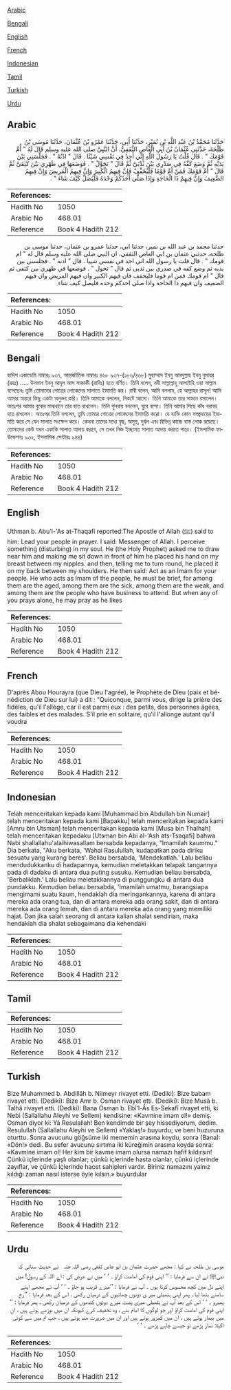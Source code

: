 [Arabic](#arabic)

[Bengali](#bengali)

[English](#english)

[French](#french)

[Indonesian](#indonesian)

[Tamil](#tamil)

[Turkish](#turkish)

[Urdu](#urdu)

## Arabic


<div dir="rtl" lang="ar" style={{fontSize:'larger',backgroundColor:'#f8f9fa',padding:20}}>
حَدَّثَنَا مُحَمَّدُ بْنُ عَبْدِ اللَّهِ بْنِ نُمَيْرٍ، حَدَّثَنَا أَبِي، حَدَّثَنَا عَمْرُو بْنُ عُثْمَانَ، حَدَّثَنَا مُوسَى بْنُ طَلْحَةَ، حَدَّثَنِي عُثْمَانُ بْنُ أَبِي الْعَاصِ الثَّقَفِيُّ، أَنَّ النَّبِيَّ صلى الله عليه وسلم قَالَ لَهُ ‏"‏ أُمَّ قَوْمَكَ ‏"‏ ‏.‏ قَالَ قُلْتُ يَا رَسُولَ اللَّهِ إِنِّي أَجِدُ فِي نَفْسِي شَيْئًا ‏.‏ قَالَ ‏"‏ ادْنُهْ ‏"‏ ‏.‏ فَجَلَّسَنِي بَيْنَ يَدَيْهِ ثُمَّ وَضَعَ كَفَّهُ فِي صَدْرِي بَيْنَ ثَدْيَىَّ ثُمَّ قَالَ ‏"‏ تَحَوَّلْ ‏"‏ ‏.‏ فَوَضَعَهَا فِي ظَهْرِي بَيْنَ كَتِفَىَّ ثُمَّ قَالَ ‏"‏ أُمَّ قَوْمَكَ فَمَنْ أَمَّ قَوْمًا فَلْيُخَفِّفْ فَإِنَّ فِيهِمُ الْكَبِيرَ وَإِنَّ فِيهِمُ الْمَرِيضَ وَإِنَّ فِيهِمُ الضَّعِيفَ وَإِنَّ فِيهِمْ ذَا الْحَاجَةِ وَإِذَا صَلَّى أَحَدُكُمْ وَحْدَهُ فَلْيُصَلِّ كَيْفَ شَاءَ ‏"‏ ‏.‏
</div>
<div style={{backgroundColor:'#f8f9fa',padding:20, marginBottom: 10}}><table> <thead> <tr> <th>References:</th> <th></th> </tr> </thead> <tbody><tr><td>Hadith No</td><td>1050</td></tr><tr><td>Arabic No</td><td>468.01</td></tr><tr><td>Reference</td><td>Book 4 Hadith 212</td></tr></tbody></table></div>


<div dir="rtl" lang="ar" style={{fontSize:'larger',backgroundColor:'#f8f9fa',padding:20}}>
حدثنا محمد بن عبد الله بن نمير، حدثنا ابي، حدثنا عمرو بن عثمان، حدثنا موسى بن طلحة، حدثني عثمان بن ابي العاص الثقفي، ان النبي صلى الله عليه وسلم قال له " ام قومك " . قال قلت يا رسول الله اني اجد في نفسي شييا . قال " ادنه " . فجلسني بين يديه ثم وضع كفه في صدري بين ثديى ثم قال " تحول " . فوضعها في ظهري بين كتفى ثم قال " ام قومك فمن ام قوما فليخفف فان فيهم الكبير وان فيهم المريض وان فيهم الضعيف وان فيهم ذا الحاجة واذا صلى احدكم وحده فليصل كيف شاء
</div>
<div style={{backgroundColor:'#f8f9fa',padding:20, marginBottom: 10}}><table> <thead> <tr> <th>References:</th> <th></th> </tr> </thead> <tbody><tr><td>Hadith No</td><td>1050</td></tr><tr><td>Arabic No</td><td>468.01</td></tr><tr><td>Reference</td><td>Book 4 Hadith 212</td></tr></tbody></table></div>

## Bengali


<div dir="ltr" lang="bn" style={{fontSize:'larger',backgroundColor:'#f8f9fa',padding:20}}>
হাদিস একাডেমি নাম্বারঃ ৯৩৭, আন্তর্জাতিক নাম্বারঃ ৪৬৮ ৯৩৭-(১৮৬/৪৬৮) মুহাম্মাদ ইবনু আবদুল্লাহ ইবনু নুমায়র (রহঃ) ..... উসমান ইবনু আবূল আস সাকাকী (রাযিঃ) হতে বর্ণিত। তিনি বলেন, নবী সাল্লাল্লাহু আলাইহি ওয়া সাল্লাম বলেছেনঃ তুমি তোমাদের গোত্রের লোকেদের সালাতে ইমামতি কর। রাবী বলেন, আমি বললাম, হে আল্লাহর রাসূল! আমি আমার অন্তরে কিছু একটা অনুভব করি। তিনি আমাকে বললেন, নিকটে আসো। তিনি আমাকে তার সামনে বসালেন। অতঃপর আমার বুকের মাঝখানে তার হাত রাখলেন। তিনি পুনরায় বললেন, ঘুরে বসো। তিনি আমার পিছে কাঁধ বরাবর হাত রাখলেন। অতঃপর তিনি বললেন, তুমি তোমার গোত্রের লোকেদের ইমামতি করো। যে ব্যক্তি কোন সম্প্রদায়ের ইমামতি করে সে যেন সালাত সংক্ষেপ করে। কেননা তাদের মধ্যে বৃদ্ধ, অসুস্থ, দুর্বল এবং বিভিন্ন কাজে ব্যস্ত লোক রয়েছে। তোমাদের কেউ যখন একাকি সালাত আদায় করবে, সে তখন নিজ ইচ্ছামত সালাত আদায় করতে পারে। (ইসলামিক ফাউন্ডেশনঃ ৯৩২, ইসলামিক সেন্টারঃ ৯৪৪)
</div>
<div style={{backgroundColor:'#f8f9fa',padding:20, marginBottom: 10}}><table> <thead> <tr> <th>References:</th> <th></th> </tr> </thead> <tbody><tr><td>Hadith No</td><td>1050</td></tr><tr><td>Arabic No</td><td>468.01</td></tr><tr><td>Reference</td><td>Book 4 Hadith 212</td></tr></tbody></table></div>

## English


<div dir="ltr" lang="en" style={{fontSize:'larger',backgroundColor:'#f8f9fa',padding:20}}>
Uthman b. Abu'l-'As at-Thaqafi reported:The Apostle of Allah (ﷺ) said to him: Lead your people in prayer. I said: Messenger of Allah. I perceive something (disturbing) in my soul. He (the Holy Prophet) asked me to draw near him and making me sit down in front of him he placed his hand on my breast between my nipples. and then, telling me to turn round, he placed it on my back between my shoulders. He then said: Act as an Imam for your people. He who acts as Imam of the people, he must be brief, for among them are the aged, among them are the sick, among them are the weak, and among them are the people who have business to attend. But when any of you prays alone, he may pray as he likes
</div>
<div style={{backgroundColor:'#f8f9fa',padding:20, marginBottom: 10}}><table> <thead> <tr> <th>References:</th> <th></th> </tr> </thead> <tbody><tr><td>Hadith No</td><td>1050</td></tr><tr><td>Arabic No</td><td>468.01</td></tr><tr><td>Reference</td><td>Book 4 Hadith 212</td></tr></tbody></table></div>

## French


<div dir="ltr" lang="fr" style={{fontSize:'larger',backgroundColor:'#f8f9fa',padding:20}}>
D'après Abou Hourayra (que Dieu l'agrée), le Prophète de Dieu (paix et bénédiction de Dieu sur lui) a dit : "Quiconque, parmi vous, dirige la prière des fidèles, qu'il l'allège, car il est parmi eux : des petits, des personnes âgées, des faibles et des malades. S'il prie en solitaire, qu'il l'allonge autant qu'il voudra
</div>
<div style={{backgroundColor:'#f8f9fa',padding:20, marginBottom: 10}}><table> <thead> <tr> <th>References:</th> <th></th> </tr> </thead> <tbody><tr><td>Hadith No</td><td>1050</td></tr><tr><td>Arabic No</td><td>468.01</td></tr><tr><td>Reference</td><td>Book 4 Hadith 212</td></tr></tbody></table></div>

## Indonesian


<div dir="ltr" lang="id" style={{fontSize:'larger',backgroundColor:'#f8f9fa',padding:20}}>
Telah menceritakan kepada kami [Muhammad bin Abdullah bin Numair] telah menceritakan kepada kami [Bapakku] telah menceritakan kepada kami [Amru bin Utsman] telah menceritakan kepada kami [Musa bin Thalhah] telah menceritakan kepadaku [Utsman bin Abi al-'Ash ats-Tsaqafi] bahwa Nabi shallallahu'alaihiwasallam bersabda kepadanya, "Imamilah kaummu." Dia berkata, "Aku berkata, 'Wahai Rasulullah, kudapatkan pada diriku sesuatu yang kurang beres'. Beliau bersabda, 'Mendekatlah.' Lalu beliau mendudukkanku di hadapannya, kemudian meletakkan telapak tangannya pada di dadaku di antara dua puting susuku. Kemudian beliau bersabda, 'Berbaliklah.' Lalu beliau meletakkannya di punggungku di antara dua pundakku. Kemudian beliau bersabda, 'Imamilah umatmu, barangsiapa mengimami suatu kaum, hendaklah dia meringankannya, karena di antara mereka ada orang tua, dan di antara mereka ada orang sakit, dan di antara mereka ada orang lemah, dan di antara mereka ada orang yang memiliki hajat. Dan jika salah seorang di antara kalian shalat sendirian, maka hendaklah dia shalat sebagaimana dia kehendaki
</div>
<div style={{backgroundColor:'#f8f9fa',padding:20, marginBottom: 10}}><table> <thead> <tr> <th>References:</th> <th></th> </tr> </thead> <tbody><tr><td>Hadith No</td><td>1050</td></tr><tr><td>Arabic No</td><td>468.01</td></tr><tr><td>Reference</td><td>Book 4 Hadith 212</td></tr></tbody></table></div>

## Tamil


<div dir="ltr" lang="ta" style={{fontSize:'larger',backgroundColor:'#f8f9fa',padding:20}}>

</div>
<div style={{backgroundColor:'#f8f9fa',padding:20, marginBottom: 10}}><table> <thead> <tr> <th>References:</th> <th></th> </tr> </thead> <tbody><tr><td>Hadith No</td><td>1050</td></tr><tr><td>Arabic No</td><td>468.01</td></tr><tr><td>Reference</td><td>Book 4 Hadith 212</td></tr></tbody></table></div>

## Turkish


<div dir="ltr" lang="tr" style={{fontSize:'larger',backgroundColor:'#f8f9fa',padding:20}}>
Bize Muhammed b. Abdillâh b. Niimeyr rivayet etti. (Dediki): Bize babam rivayet etti. (Dediki): Bize Amr b. Osman rivayet etti. (Dediki): Bize Musâ b. Talhâ rivayet etti. (Dediki): Bana Osman b. Ebî'l-Âs Es-Sekafî rivayet etti, ki Nebi (Sallallahu Aleyhi ve Sellem) kendisine: «Kavmine imam ol!» demiş. Osman diyor ki: Yâ Resulallah! Ben kendimde bir şey hissediyorum, dedim. Resulullah (Sallallahu Aleyhi ve Sellem) «Yaklaş!» buyurdu; ve beni huzuruna oturttu. Sonra avucunu göğsüme iki mememin arasına koydu, sonra (Bana): «Dön!» dedi. Bu sefer avucunu sırtıma iki küreğimin arasına koyda sonra: «Kavmine imam ol! Her kim bir kavme imam olursa namazı hafif kıldırsın! Çünkü içlerinde yaşlı olanlar; çünkü içlerinde hasta olanlar, çünkü içlerinde zayıflar, ve çünkü İçlerinde hacet sahipleri vardır. Biriniz namazını yalnız kıldığı zaman nasıl isterse öyle kılsın.» buyurdular
</div>
<div style={{backgroundColor:'#f8f9fa',padding:20, marginBottom: 10}}><table> <thead> <tr> <th>References:</th> <th></th> </tr> </thead> <tbody><tr><td>Hadith No</td><td>1050</td></tr><tr><td>Arabic No</td><td>468.01</td></tr><tr><td>Reference</td><td>Book 4 Hadith 212</td></tr></tbody></table></div>

## Urdu


<div dir="rtl" lang="ur" style={{fontSize:'larger',backgroundColor:'#f8f9fa',padding:20}}>
موسیٰ بن طلحہ نے کہا : مجھے حضرت عثمان بن ابو عاص ثقفی ‌رضی ‌اللہ ‌عنہ ‌ ‌ نے حدیث سنائی کہ نبیﷺ نے ان سے فرمایا : ’’ اپنی قوم کی امامت کراؤ ۔ ‘ ‘ میں نے عرض کی : اے اللہ کے رسول! میں اپنے دل میں کچھ محسوس کرتا ہوں ۔ آپ نے فرمایا : ’’میرے قریب ہو جاؤ ۔ ‘ ‘ آپ نے مجھے اپنے سامنے بٹھا لیا ، پھر اپنی ہتھیلی میر ی دونوں چھاتیوں کے درمیان رکھی ، اس کے بعد فرمایا : ’’رخ پھیرو ۔ ‘ ‘ اس کے بعد آپ نے ہتھیلی میری پشت میرے دونوں کندھوں کے درمیان رکھی ، پھر فرمایا : ’’ اپنی قوم کی امامت کراؤ اور جو لوگوں کا امام بنے ، وہ تخفیف کرے کیونکہ ان میں بوڑھے ہوتے ہیں ، ان میں بیمار ہوتے ہیں ، ان میں کمزور ہوتے ہیں اور ان میں ضرورت مند ہوتے ہیں ، جب تم میں سے کوئی اکیلا نماز پڑھے تو جیسے چاہے پڑھے ۔ ‘ ‘
</div>
<div style={{backgroundColor:'#f8f9fa',padding:20, marginBottom: 10}}><table> <thead> <tr> <th>References:</th> <th></th> </tr> </thead> <tbody><tr><td>Hadith No</td><td>1050</td></tr><tr><td>Arabic No</td><td>468.01</td></tr><tr><td>Reference</td><td>Book 4 Hadith 212</td></tr></tbody></table></div>